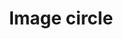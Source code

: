 ---
title: Image circle
tags: ["image", "circle", "round", "circular", "shape", "picture", "photo"]
icon: image-circle
svg: '<svg xmlns="http://www.w3.org/2000/svg" width="24" height="24" fill="none" viewBox="0 0 24 24" stroke-width="1.5" stroke-linecap="round" stroke-linejoin="round" stroke="currentColor"><path d="M7 9a2 2 0 1 0 4 0 2 2 0 0 0-4 0m13.718 1.08c-6.38-.75-11.85 3.906-11.716 10.144"/><path d="M3.201 13.04c2.698-.294 5.106 1.036 6.423 3.126"/><circle cx="12" cy="12" r="9"/></svg>'
---